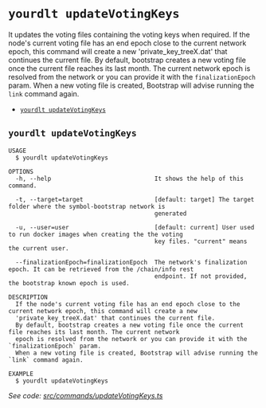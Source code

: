 `yourdlt updateVotingKeys`
==========================

It updates the voting files containing the voting keys when required.
If the node's current voting file has an end epoch close to the current network epoch, this command will create a new 'private_key_treeX.dat' that continues the current file.
By default, bootstrap creates a new voting file once the current file reaches its last month. The current network epoch is resolved from the network or you can provide it with the `finalizationEpoch` param.
When a new voting file is created, Bootstrap will advise running the `link` command again.

* [`yourdlt updateVotingKeys`](#yourdlt-updatevotingkeys)

## `yourdlt updateVotingKeys`

```
USAGE
  $ yourdlt updateVotingKeys

OPTIONS
  -h, --help                             It shows the help of this command.

  -t, --target=target                    [default: target] The target folder where the symbol-bootstrap network is
                                         generated

  -u, --user=user                        [default: current] User used to run docker images when creating the the voting
                                         key files. "current" means the current user.

  --finalizationEpoch=finalizationEpoch  The network's finalization epoch. It can be retrieved from the /chain/info rest
                                         endpoint. If not provided, the bootstrap known epoch is used.

DESCRIPTION
  If the node's current voting file has an end epoch close to the current network epoch, this command will create a new 
  'private_key_treeX.dat' that continues the current file.
  By default, bootstrap creates a new voting file once the current file reaches its last month. The current network 
  epoch is resolved from the network or you can provide it with the `finalizationEpoch` param.
  When a new voting file is created, Bootstrap will advise running the `link` command again.

EXAMPLE
  $ yourdlt updateVotingKeys
```

_See code: [src/commands/updateVotingKeys.ts](https://github.com/usingblockchain/yourdlt/blob/v1.3.3/src/commands/updateVotingKeys.ts)_
